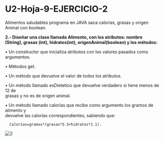 # U2-Hoja-9-EJERCICIO-2
Alimentos saludables programa en JAVA saca calorias, grasas y origen Animal con boolean.



<b>2.- Diseñar una clase llamada Alimento, con los atributos: 
nombre (String), grasas (int), hidratos(int), origenAnimal(boolean) y los métodos:</b>

   • Un constructor que inicializa atributos con los valores pasados como argumentos.

   • Métodos get.

   • Un método que devuelve el valor de todos los atributos.

   • Un método llamado esDietetico que devuelve verdadero si tiene menos de  12 de  
      grasas y no es de origen animal.

   • Un método llamado calorías que recibe como argumento los gramos de alimento y  
      devuelve las calorías correspondientes, sabiendo que:  
   
      Calorías=gramos*(grasas*5.3+hidratos*2.1).
   
![2](https://user-images.githubusercontent.com/80227002/197389341-4f52c383-391c-442c-9dd9-35d676a56264.gif)

